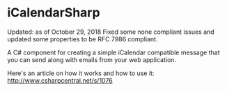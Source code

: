 iCalendarSharp
==============

Updated: as of October 29, 2018
Fixed some none compliant issues and updated some properties to be RFC 7986 compliant.

A C# component for creating a simple iCalendar compatible message that you can send along with emails from your web application.

Here's an article on how it works and how to use it: http://www.csharpcentral.net/s/1076
